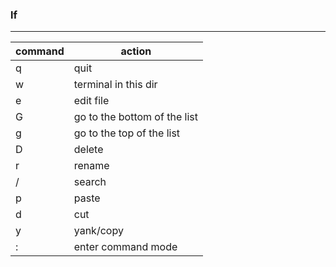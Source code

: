 ### lf

---


| command | action |
| ------- | ------ |
|   q     | quit   |
|   w     | terminal in this dir   |
|   e     | edit file   |
|   G     | go to the bottom of the list   |
|   g     | go to the top of the list   |
|   D     | delete   |
|   r     | rename   |
|   /     | search   |
|   p     | paste   |
|   d     | cut   |
|   y     | yank/copy   |
|   :     | enter command mode   |

